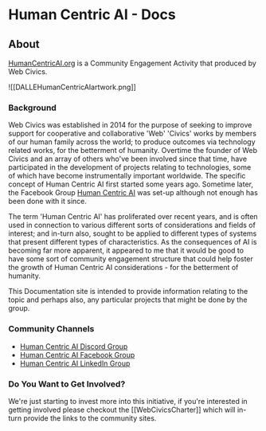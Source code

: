 # Human Centric AI - Docs

## About

[HumanCentricAI.org](HumanCentricAI.org) is a Community Engagement Activity that produced by Web Civics.

![[DALLEHumanCentricAIartwork.png]]

### Background

Web Civics was established in 2014 for the purpose of seeking to improve support for cooperative and collaborative 'Web' 'Civics' works by members of our human family across the world; to produce outcomes via technology related works, for the betterment of humanity.  Overtime the founder of Web Civics and an array of others who've been involved since that time, have participated in the development of projects relating to technologies, some of which have become instrumentally important worldwide.  The specific concept of Human Centric AI first started some years ago.  Sometime later, the Facebook Group [Human Centric AI](https://www.facebook.com/groups/humancentric.ai.tech) was set-up although not enough has been done with it since. 

The term 'Human Centric AI' has proliferated over recent years, and is often used in connection to various different sorts of considerations and fields of interest; and in-turn also, sought to be applied to different types of systems that present different types of characteristics. As the consequences of AI is becoming far more apparent, it appeared to me that it would be good to have some sort of community engagement structure that could help foster the growth of Human Centric AI considerations - for the betterment of humanity.

This Documentation site is intended to provide information relating to the topic and perhaps also, any particular projects that might be done by the group.  

### Community Channels

- [Human Centric AI Discord Group](https://discord.gg/aRTzYX9QY4)
 - [Human Centric AI Facebook Group](https://www.facebook.com/groups/humancentric.ai.tech)
- [Human Centric AI LinkedIn Group](https://www.linkedin.com/groups/14154710/)

### Do You Want to Get Involved?

We're just starting to invest more into this initiative, if you're interested in getting involved please checkout the [[WebCivicsCharter]] which will in-turn provide the links to the community sites.
